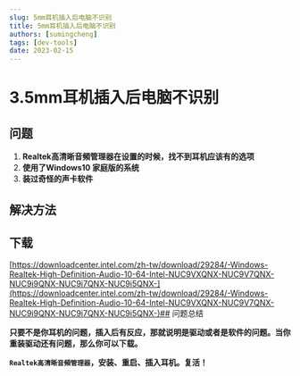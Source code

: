 ```yaml
---
slug: 5mm耳机插入后电脑不识别
title: 5mm耳机插入后电脑不识别
authors: [sumingcheng]
tags: [dev-tools]
date: 2023-02-15
---
```


# 3.5mm耳机插入后电脑不识别



 

## 问题  

1. **Realtek高清晰音頻管理器在设置的时候，找不到耳机应该有的选项**
2. **使用了Windows10 家庭版的系统**
3. **装过奇怪的声卡软件**

## 解决方法  
## 下载  
[https://downloadcenter.intel.com/zh-tw/download/29284/-Windows-Realtek-High-Definition-Audio-10-64-Intel-NUC9VXQNX-NUC9V7QNX-NUC9i9QNX-NUC9i7QNX-NUC9i5QNX-](https://downloadcenter.intel.com/zh-tw/download/29284/-Windows-Realtek-High-Definition-Audio-10-64-Intel-NUC9VXQNX-NUC9V7QNX-NUC9i9QNX-NUC9i7QNX-NUC9i5QNX-)## 问题总结  

**只要不是你耳机的问题，插入后有反应，那就说明是驱动或者是软件的问题。当你重装驱动还有问题，那么你可以下载。**

**`Realtek高清晰音頻管理器`，安装、重启、插入耳机。复活！**